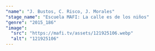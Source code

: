 ```yaml
---
"name": "J. Bustos, C. Risco, J. Morales"
"stage_name": "Escuela MAFI: La calle es de los niños"
"genre": "2015_186"
"image":
  "src": "https://mafi.tv/assets/121925106.webp"
  "alt": "121925106"
---
```

